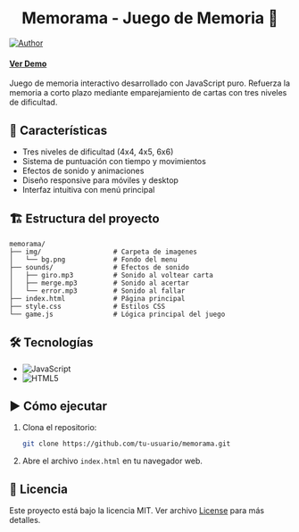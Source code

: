 <h1 align="center">
    Memorama - Juego de Memoria 🧠
</h1>

[![Author](https://img.shields.io/badge/author-XtrullorEas-green)](https://github.com/XtrullorEas)
#### [Ver Demo](https://xtrulloreas.github.io/MemoramaJs/)


Juego de memoria interactivo desarrollado con JavaScript puro. Refuerza la memoria a corto plazo mediante emparejamiento de cartas con tres niveles de dificultad.

## 🚀 Características
- Tres niveles de dificultad (4x4, 4x5, 6x6)
- Sistema de puntuación con tiempo y movimientos
- Efectos de sonido y animaciones
- Diseño responsive para móviles y desktop
- Interfaz intuitiva con menú principal

## 🏗️ Estructura del proyecto
```plaintext
memorama/
├── img/                  # Carpeta de imagenes
│   └── bg.png            # Fondo del menu
├── sounds/               # Efectos de sonido
│   ├── giro.mp3          # Sonido al voltear carta
│   ├── merge.mp3         # Sonido al acertar
│   └── error.mp3         # Sonido al fallar
├── index.html            # Página principal
├── style.css             # Estilos CSS
└── game.js               # Lógica principal del juego
```

## 🛠️ Tecnologías
- ![JavaScript](https://img.shields.io/badge/JavaScript-ES6+-yellow?style=flat&logo=javascript)  
- ![HTML5](https://img.shields.io/badge/HTML5-Canvas-orange?style=flat&logo=html5) 

## ▶️ Cómo ejecutar
1. Clona el repositorio:
   ```bash
   git clone https://github.com/tu-usuario/memorama.git

2. Abre el archivo `index.html` en tu navegador web.


## 📄 Licencia
Este proyecto está bajo la licencia MIT. Ver archivo [License](License) para más detalles.